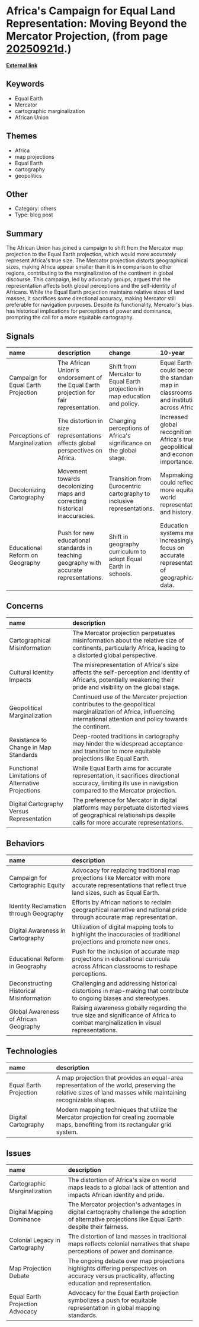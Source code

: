 # __Africa's Campaign for Equal Land Representation: Moving Beyond the Mercator Projection__, (from page [20250921d](https://kghosh.substack.com/p/20250921d).)

__[External link](https://bigthink.com/strange-maps/africa-wants-a-new-map/?ref=sentiers.media)__



## Keywords

* Equal Earth
* Mercator
* cartographic marginalization
* African Union

## Themes

* Africa
* map projections
* Equal Earth
* cartography
* geopolitics

## Other

* Category: others
* Type: blog post

## Summary

The African Union has joined a campaign to shift from the Mercator map projection to the Equal Earth projection, which would more accurately represent Africa's true size. The Mercator projection distorts geographical sizes, making Africa appear smaller than it is in comparison to other regions, contributing to the marginalization of the continent in global discourse. This campaign, led by advocacy groups, argues that the representation affects both global perceptions and the self-identity of Africans. While the Equal Earth projection maintains relative sizes of land masses, it sacrifices some directional accuracy, making Mercator still preferable for navigation purposes. Despite its functionality, Mercator's bias has historical implications for perceptions of power and dominance, prompting the call for a more equitable cartography.

## Signals

| name                                | description                                                                             | change                                                                     | 10-year                                                                                    | driving-force                                                                     |   relevancy |
|:------------------------------------|:----------------------------------------------------------------------------------------|:---------------------------------------------------------------------------|:-------------------------------------------------------------------------------------------|:----------------------------------------------------------------------------------|------------:|
| Campaign for Equal Earth Projection | The African Union's endorsement of the Equal Earth projection for fair representation.  | Shift from Mercator to Equal Earth projection in map education and policy. | Equal Earth could become the standard map in classrooms and institutions across Africa.    | Desire for equitable representation and identity affirmation for African nations. |           4 |
| Perceptions of Marginalization      | The distortion in size representations affects global perspectives on Africa.           | Changing perceptions of Africa's significance on the global stage.         | Increased global recognition of Africa's true geopolitical and economic importance.        | Aspirations for respect and recognition from global institutions.                 |           5 |
| Decolonizing Cartography            | Movement towards decolonizing maps and correcting historical inaccuracies.              | Transition from Eurocentric cartography to inclusive representations.      | Mapmaking could reflect a more equitable world representation and history.                 | Global movements for social justice and historical rectification.                 |           5 |
| Educational Reform on Geography     | Push for new educational standards in teaching geography with accurate representations. | Shift in geography curriculum to adopt Equal Earth in schools.             | Education systems may increasingly focus on accurate representations of geographical data. | Desire for a just educational system that reflects reality accurately.            |           3 |

## Concerns

| name                                              | description                                                                                                                                                               |
|:--------------------------------------------------|:--------------------------------------------------------------------------------------------------------------------------------------------------------------------------|
| Cartographical Misinformation                     | The Mercator projection perpetuates misinformation about the relative size of continents, particularly Africa, leading to a distorted global perspective.                 |
| Cultural Identity Impacts                         | The misrepresentation of Africa's size affects the self-perception and identity of Africans, potentially weakening their pride and visibility on the global stage.        |
| Geopolitical Marginalization                      | Continued use of the Mercator projection contributes to the geopolitical marginalization of Africa, influencing international attention and policy towards the continent. |
| Resistance to Change in Map Standards             | Deep-rooted traditions in cartography may hinder the widespread acceptance and transition to more equitable projections like Equal Earth.                                 |
| Functional Limitations of Alternative Projections | While Equal Earth aims for accurate representation, it sacrifices directional accuracy, limiting its use in navigation compared to the Mercator projection.               |
| Digital Cartography Versus Representation         | The preference for Mercator in digital platforms may perpetuate distorted views of geographical relationships despite calls for more accurate representations.            |

## Behaviors

| name                                     | description                                                                                                                                            |
|:-----------------------------------------|:-------------------------------------------------------------------------------------------------------------------------------------------------------|
| Campaign for Cartographic Equity         | Advocacy for replacing traditional map projections like Mercator with more accurate representations that reflect true land sizes, such as Equal Earth. |
| Identity Reclamation through Geography   | Efforts by African nations to reclaim geographical narrative and national pride through accurate map representation.                                   |
| Digital Awareness in Cartography         | Utilization of digital mapping tools to highlight the inaccuracies of traditional projections and promote new ones.                                    |
| Educational Reform in Geography          | Push for the inclusion of accurate map projections in educational curricula across African classrooms to reshape perceptions.                          |
| Deconstructing Historical Misinformation | Challenging and addressing historical distortions in map-making that contribute to ongoing biases and stereotypes.                                     |
| Global Awareness of African Geography    | Raising awareness globally regarding the true size and significance of Africa to combat marginalization in visual representations.                     |

## Technologies

| name                   | description                                                                                                                                                   |
|:-----------------------|:--------------------------------------------------------------------------------------------------------------------------------------------------------------|
| Equal Earth Projection | A map projection that provides an equal-area representation of the world, preserving the relative sizes of land masses while maintaining recognizable shapes. |
| Digital Cartography    | Modern mapping techniques that utilize the Mercator projection for creating zoomable maps, benefiting from its rectangular grid system.                       |

## Issues

| name                            | description                                                                                                                                            |
|:--------------------------------|:-------------------------------------------------------------------------------------------------------------------------------------------------------|
| Cartographic Marginalization    | The distortion of Africa's size on world maps leads to a global lack of attention and impacts African identity and pride.                              |
| Digital Mapping Dominance       | The Mercator projection's advantages in digital cartography challenge the adoption of alternative projections like Equal Earth despite their fairness. |
| Colonial Legacy in Cartography  | The distortion of land masses in traditional maps reflects colonial narratives that shape perceptions of power and dominance.                          |
| Map Projection Debate           | The ongoing debate over map projections highlights differing perspectives on accuracy versus practicality, affecting education and representation.     |
| Equal Earth Projection Advocacy | Advocacy for the Equal Earth projection symbolizes a push for equitable representation in global mapping standards.                                    |